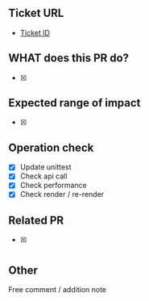 ## Ticket URL
- [Ticket ID](https://pherusa-redmine.sun-asterisk.vn/issues/???)

## WHAT does this PR do?
- [x] 

## Expected range of impact
- [x] 

## Operation check  
- [x] Update unittest
- [x] Check api call
- [x] Check performance
- [x] Check render / re-render

## Related PR
- [x] #

## Other
Free comment / addition note
